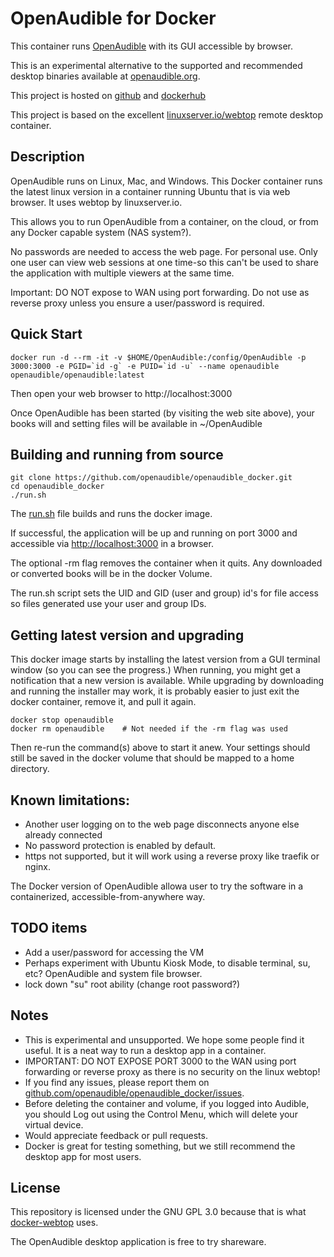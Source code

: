 # OpenAudible for Docker

This container runs [OpenAudible](https://openaudible.org) with its GUI accessible by browser. 

This is an experimental alternative to the supported and recommended desktop binaries available at [openaudible.org](https://openaudible.org). 

This project is hosted on [github](https://github.com/openaudible/openaudible_docker) and [dockerhub](https://hub.docker.com/r/openaudible/openaudible)

This project is based on the excellent [linuxserver.io/webtop](https://docs.linuxserver.io/images/docker-webtop) remote desktop container.

## Description

OpenAudible runs on Linux, Mac, and Windows. This Docker container runs the latest linux version
in a container running Ubuntu that is via web browser. It uses webtop by linuxserver.io. 

This allows you to run OpenAudible from a container, on the cloud, or from any Docker capable system (NAS system?).

No passwords are needed to access the web page. For personal use. Only one user can
view web sessions at one time-so this can't be used to share the application with multiple viewers at the same time.

Important: DO NOT expose to WAN using port forwarding. Do not use as reverse proxy unless you ensure a user/password is required.  

## Quick Start

```
docker run -d --rm -it -v $HOME/OpenAudible:/config/OpenAudible -p 3000:3000 -e PGID=`id -g` -e PUID=`id -u` --name openaudible openaudible/openaudible:latest
```

Then open your web browser to http://localhost:3000

Once OpenAudible has been started (by visiting the web site above), your books will and setting files will be available in ~/OpenAudible


## Building and running from source
```
git clone https://github.com/openaudible/openaudible_docker.git 
cd openaudible_docker
./run.sh
```

The [run.sh](run.sh) file builds and runs the docker image. 

If successful, the application will be up and running on port 3000 and
accessible via [http://localhost:3000](http://localhost:3000) in a browser.

The optional -rm flag removes the container when it quits. Any downloaded or converted books will be in the docker Volume.

The run.sh script sets the UID and GID (user and group) id's for file access so files generated use your user and group IDs.

## Getting latest version and upgrading
This docker image starts by installing the latest version from a GUI terminal window (so you can see the progress.)
When running, you might get a notification that a new version is available. 
While upgrading by downloading and running the installer may work, it is probably easier to just exit the docker container, remove it, and pull it again.

```
docker stop openaudible
docker rm openaudible    # Not needed if the -rm flag was used
```
Then re-run the command(s) above to start it anew. Your settings should still be saved in the docker volume that should be mapped to a home directory.

## Known limitations:
* Another user logging on to the web page disconnects anyone else already connected
* No password protection is enabled by default. 
* https not supported, but it will work using a reverse proxy like traefik or nginx.  

The Docker version of OpenAudible allowa user to try the software in a containerized, accessible-from-anywhere way.

## TODO items
* Add a user/password for accessing the VM 
* Perhaps experiment with Ubuntu Kiosk Mode, to disable terminal, su, etc? OpenAudible and system file browser.
* lock down "su" root ability (change root password?)

## Notes
* This is experimental and unsupported. We hope some people find it useful. It is a neat way to run a desktop app in a container.
* IMPORTANT: DO NOT EXPOSE PORT 3000 to the WAN using port forwarding or reverse proxy as there is no security on the linux webtop!
* If you find any issues, please report them on [github.com/openaudible/openaudible_docker/issues](https://github.com/openaudible/openaudible_docker/issues).
* Before deleting the container and volume, if you logged into Audible, you should Log out using the Control Menu, which will delete your virtual device.
* Would appreciate feedback or pull requests. 
* Docker is great for testing something, but we still recommend the desktop app for most users.

## License
This repository is licensed under the GNU GPL 3.0 because that is what [docker-webtop](https://github.com/linuxserver/docker-webtop) uses.

The OpenAudible desktop application is free to try shareware.
